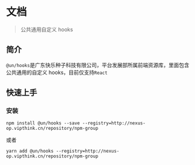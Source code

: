 # 文档

> 公共通用自定义 hooks

## 简介

`@un/hooks`是广东快乐种子科技有限公司，平台发展部所属前端资源库，里面包含公共通用的自定义 hooks，目前仅支持`React`

## 快速上手

### 安装

```shell
npm install @un/hooks --save --registry=http://nexus-op.vipthink.cn/repository/npm-group
```

或者

```shell
yarn add @un/hooks --registry=http://nexus-op.vipthink.cn/repository/npm-group
```
